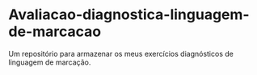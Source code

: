 # Avaliacao-diagnostica-linguagem-de-marcacao
Um repositório para armazenar os meus exercícios diagnósticos de linguagem de marcação.
